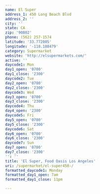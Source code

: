 ```yaml
---
name: El Super
address_1: 450 Long Beach Blvd
address_2: ''
city: ''
state: CA
zip: '90802'
phone: (562) 257-1574
latitude: '33.772805'
longitude: '-118.188479'
category: Supermarket
website: 'http://elsupermarkets.com/'
active: ''
daycode1: Mon
day1_open: '0700'
day1_close: '2300'
daycode2: Tue
day2_open: '0700'
day2_close: '2300'
daycode3: Wed
day3_open: '0700'
day3_close: '2300'
daycode4: Thu
day4_open: '2300'
daycode5: Fri
day5_open: '0700'
day5_close: '2300'
daycode6: Sat
day6_open: '0700'
day6_close: '2300'
daycode7: Sun
day7_open: '0700'
day7_close: '2300'
'': ''
title: 'El Super, Food Oasis Los Angeles'
uri: /supermarket/el-super450-/
formatted_daycode1: Monday
formatted_day1_open: 7am
formatted_day1_close: 11pm

---
```

